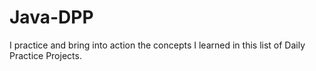 # Java-DPP
I practice and bring into action the concepts I learned in this list of Daily Practice Projects.
